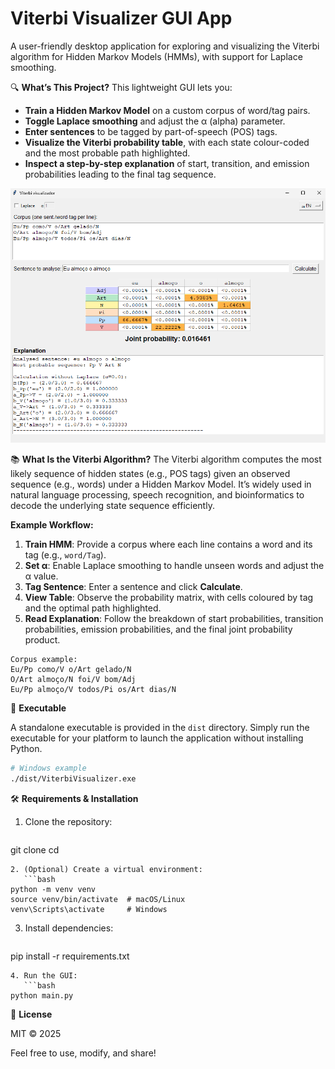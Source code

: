 ﻿# Viterbi Visualizer GUI App

A user-friendly desktop application for exploring and visualizing the Viterbi algorithm for Hidden Markov Models (HMMs), with support for Laplace smoothing.

🔍 **What’s This Project?**
This lightweight GUI lets you:

- **Train a Hidden Markov Model** on a custom corpus of word/tag pairs.
- **Toggle Laplace smoothing** and adjust the α (alpha) parameter.
- **Enter sentences** to be tagged by part-of-speech (POS) tags.
- **Visualize the Viterbi probability table**, with each state colour-coded and the most probable path highlighted.
- **Inspect a step-by-step explanation** of start, transition, and emission probabilities leading to the final tag sequence.

![App Screenshot](vit1.png)

📚 **What Is the Viterbi Algorithm?**
The Viterbi algorithm computes the most likely sequence of hidden states (e.g., POS tags) given an observed sequence (e.g., words) under a Hidden Markov Model. It’s widely used in natural language processing, speech recognition, and bioinformatics to decode the underlying state sequence efficiently.

**Example Workflow:**

1. **Train HMM**: Provide a corpus where each line contains a word and its tag (e.g., `word/Tag`).
2. **Set α**: Enable Laplace smoothing to handle unseen words and adjust the α value.
3. **Tag Sentence**: Enter a sentence and click **Calculate**.
4. **View Table**: Observe the probability matrix, with cells coloured by tag and the optimal path highlighted.
5. **Read Explanation**: Follow the breakdown of start probabilities, transition probabilities, emission probabilities, and the final joint probability product.

```plaintext
Corpus example:
Eu/Pp como/V o/Art gelado/N
O/Art almoço/N foi/V bom/Adj
Eu/Pp almoço/V todos/Pi os/Art dias/N
```

🚀 **Executable**

A standalone executable is provided in the `dist` directory. Simply run the executable for your platform to launch the application without installing Python.

```bash
# Windows example
./dist/ViterbiVisualizer.exe
```

🛠️ **Requirements & Installation**

1. Clone the repository:

   ```bash

   ```

git clone <repo-url>
cd <repo-directory>

````
2. (Optional) Create a virtual environment:
   ```bash
python -m venv venv
source venv/bin/activate  # macOS/Linux
venv\Scripts\activate     # Windows
````

3. Install dependencies:

   ```bash

   ```

pip install -r requirements.txt

````
4. Run the GUI:
   ```bash
python main.py
````

📄 **License**

MIT © 2025

Feel free to use, modify, and share!
